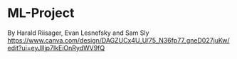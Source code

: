 # ML-Project

By Harald Riisager, Evan Lesnefsky and Sam Sly
https://www.canva.com/design/DAGZUCx4U_U/75_N36fp77_gneD027juKw/edit?ui=eyJIIjp7IkEiOnRydWV9fQ
